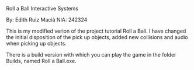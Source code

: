 Roll a Ball
Interactive Systems

By: Edith Ruiz Macià
NIA: 242324

This is my modified verion of the project tutorial Roll a Ball. I have changed the initial disposition of the pick up objects, added new collisions and audio when picking up objects.

There is a build version with which you can play the game in the folder Builds, named Roll a Ball.exe.
